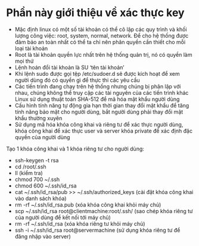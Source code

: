 # Phần này giới thiệu về xác thực key

- Mặc định linux có một số tài khoản có thể cô lập các quy trình và khối lượng công việc: root, system, normal, network. Để cho hệ thống được đảm bảo an toàn nhất có thể ta chỉ nên phân quyền cần thiết cho mỗi loại tài khoản
- Root là tài khoản quyền lực nhất trên hệ thống quản trị, nó có quyền làm mọi thứ
- Lệnh hoán đổi tài khoản là SU ‘tên tài khoản’
- Khi lệnh sudo được gọi tệp /etc/sudoer.d sẽ được kích hoạt để xem người dùng đó có quyền gì để thực thi các yêu cầu
- Các tiến trình đang chạy trên hệ thống nhưng chúng bị phân lập với nhau, chúng không thể truy cập các tài nguyên của các tiến trình khác
Linux sử dụng thuật toán SHA-512 để mã hóa mật khẩu người dùng
- Cấu hình tính năng tự động gia hạn thời gian thay đổi mật khẩu để tăng tính năng bảo mật cho người dùng, bắt người dùng phải thay đổi mật khẩu thường xuyên
- Sử dụng mã hóa khóa công khai và riêng tư để xác thực người dùng, khóa công khai để xác thực user và server khóa private để xác định đặc quyền của người dùng

Tạo 1 khóa công khai và 1 khóa riêng tư cho người dùng: 
- ssh-keygen -t rsa
- cd /root/.ssh
- ll (kiểm tra)
- chmod 700 ~/.ssh
- chmod 600 ~/.ssh/id_rsa
- cat ~/.ssh/id_rsa/pub >> ~/.ssh/authorized_keys (cài đặt khóa công khai vào danh sách khóa)
- rm -rf ~/.ssh/id_rsa.pub (xóa khóa công khai khỏi máy chủ)
- scp ~/.ssh/id_rsa root@clientmachine:root/.ssh/ (sao chép khóa riêng tư của người dùng để kết nối tới máy chủ)
- rm -rf ~/.ssh/id_rsa (xóa khóa riêng tư khỏi máy chủ)
- ssh -i ~/.ssh/id_rsa root@servermachine  (sử dụng khóa riêng tư để đăng nhập vào server)

